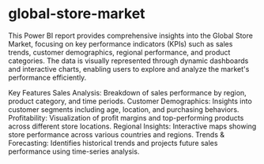 # global-store-market

This Power BI report provides comprehensive insights into the Global Store Market, focusing on key performance indicators (KPIs) such as sales trends, customer demographics, regional performance, and product categories. The data is visually represented through dynamic dashboards and interactive charts, enabling users to explore and analyze the market's performance efficiently.

Key Features
Sales Analysis: Breakdown of sales performance by region, product category, and time periods.
Customer Demographics: Insights into customer segments including age, location, and purchasing behaviors.
Profitability: Visualization of profit margins and top-performing products across different store locations.
Regional Insights: Interactive maps showing store performance across various countries and regions.
Trends & Forecasting: Identifies historical trends and projects future sales performance using time-series analysis.
